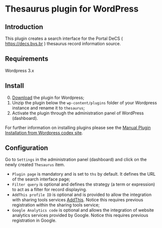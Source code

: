 # Thesaurus plugin for WordPress

## Introduction

This plugin creates a search interface for the Portal DeCS ( https://decs.bvs.br ) thesaurus record information source.

## Requirements

Wordpress 3.x

## Install

0. [Download](https://github.com/bireme/thesaurus-wp-plugin/archive/master.zip) the plugin for Wordpress;
0. Unzip the plugin below the `wp-content/plugins` folder of your Wordpress instance and rename it to `thesaurus`;
0. Activate the plugin through the administration panel of WordPress (dashboard).

For further information on installing plugins please see the [Manual Plugin Installation from Wordpress codex site](http://codex.wordpress.org/Managing_Plugins#Manual_Plugin_Installation).

## Configuration

Go to `Settings` in the administration panel (dashboard) and click on the newly created `Thesaurus` item.
* `Plugin page` is mandatory and is set to `ths` by default. It defines the URL of the search interface page;
* `Filter query` is optional and defines the strategy (a term or expression) to act as a filter for record displaying.
* `AddThis profile ID` is optional and is provided to allow the integration with sharing tools services [AddThis](http://www.addthis.com/). Notice this requires previous registration within the sharing tools service;
* `Google Analytics code` is optional and allows the integration of website analytics services provided by Google. Notice this requires previous registration in Google.
